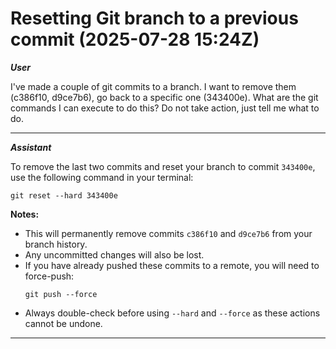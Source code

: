 <!-- Generated by SpecStory -->

# Resetting Git branch to a previous commit (2025-07-28 15:24Z)

_**User**_

I've made a couple of git commits to a branch. I want to remove them (c386f10, d9ce7b6), go back to a specific one (343400e). What are the git commands I can execute to do this? Do not take action, just tell me what to do. 


---

_**Assistant**_

To remove the last two commits and reset your branch to commit `343400e`, use the following command in your terminal:

```
git reset --hard 343400e
```

**Notes:**
- This will permanently remove commits `c386f10` and `d9ce7b6` from your branch history.
- Any uncommitted changes will also be lost.
- If you have already pushed these commits to a remote, you will need to force-push:
  ```
  git push --force
  ```
- Always double-check before using `--hard` and `--force` as these actions cannot be undone.

---

